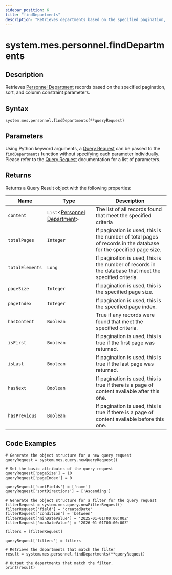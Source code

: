 ```yaml
---
sidebar_position: 6
title: "findDepartments"
description: "Retrieves departments based on the specified pagination, sort, and column constraint parameters."
---
```


# system.mes.personnel.findDepartments

## Description

Retrieves [Personnel Department](../../data-model/personnel-model/personnel-department) records based on the specified pagination, sort, and column constraint parameters.

## Syntax

```
system.mes.personnel.findDepartments(**queryRequest)
```

## Parameters

Using Python keyword arguments, a [Query Request](../query-script-api/new-query-request) can be passed to the `findDepartments` function without specifying each parameter individually. Please refer to the [Query Request](../query-script-api/new-query-request) documentation for a list of parameters.

## Returns

Returns a Query Result object with the following properties:

| Name            | Type                                                                                        | Description                                                                                                      |
| --------------- |---------------------------------------------------------------------------------------------| ---------------------------------------------------------------------------------------------------------------- |
| `content`       | `List`&lt;[Personnel Department](../../data-model/personnel-model/personnel-department)&gt; | The list of all records found that meet the specified criteria                                                   |
| `totalPages`    | `Integer`                                                                                   | If pagination is used, this is the number of total pages of records in the database for the specified page size. |
| `totalElements` | `Long`                                                                                      | If pagination is used, this is the number of records in the database that meet the specified criteria.           |
| `pageSize`      | `Integer`                                                                                   | If pagination is used, this is the specified page size.                                                          |
| `pageIndex`     | `Integer`                                                                                   | If pagination is used, this is the specified page index.                                                         |
| `hasContent`    | `Boolean`                                                                                   | True if any records were found that meet the specified criteria.                                                 |
| `isFirst`       | `Boolean`                                                                                   | If pagination is used, this is true if the first page was returned.                                              |
| `isLast`        | `Boolean`                                                                                   | If pagination is used, this is true if the last page was returned.                                               |
| `hasNext`       | `Boolean`                                                                                   | If pagination is used, this is true if there is a page of content available after this one.                      |
| `hasPrevious`   | `Boolean`                                                                                   | If pagination is used, this is true if there is a page of content available before this one.                     |

## Code Examples

```
# Generate the object structure for a new query request
queryRequest = system.mes.query.newQueryRequest()

# Set the basic attributes of the query request
queryRequest['pageSize'] = 10
queryRequest['pageIndex'] = 0

queryRequest['sortFields'] = ['name']
queryRequest['sortDirections'] = ['Ascending']

# Generate the object structure for a filter for the query request
filterRequest = system.mes.query.newFilterRequest()
filterRequest['field'] = 'createdDate'
filterRequest['condition'] = 'between'
filterRequest['minDateValue'] = '2025-01-01T00:00:00Z'
filterRequest['maxDateValue'] = '2026-01-01T00:00:00Z'

filters = [filterRequest]

queryRequest['filters'] = filters

# Retrieve the departments that match the filter
result = system.mes.personnel.findDepartments(**queryRequest)

# Output the departments that match the filter.
print(result)
```